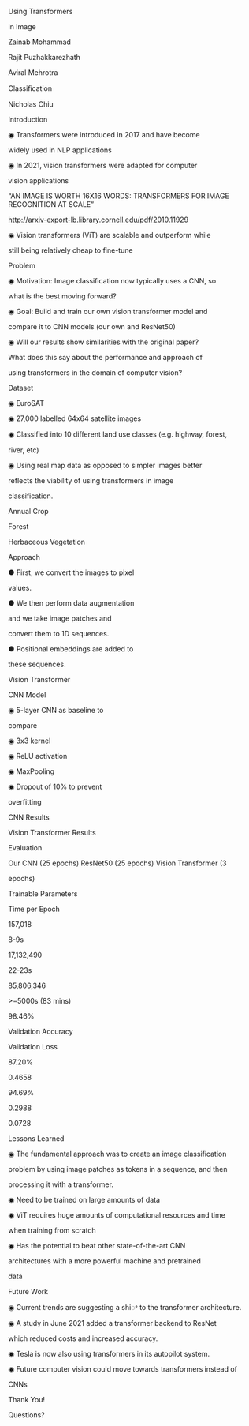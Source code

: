 ﻿

Using Transformers

in Image

Zainab Mohammad

Rajit Puzhakkarezhath

Aviral Mehrotra

Classiﬁcation

Nicholas Chiu





Introduction

◉ Transformers were introduced in 2017 and have become

widely used in NLP applications

◉ In 2021, vision transformers were adapted for computer

vision applications

“AN IMAGE IS WORTH 16X16 WORDS: TRANSFORMERS FOR IMAGE RECOGNITION AT SCALE”

<http://arxiv-export-lb.library.cornell.edu/pdf/2010.11929>

◉ Vision transformers (ViT) are scalable and outperform while

still being relatively cheap to fine-tune





Problem

◉ Motivation: Image classification now typically uses a CNN, so

what is the best moving forward?

◉ Goal: Build and train our own vision transformer model and

compare it to CNN models (our own and ResNet50)

◉ Will our results show similarities with the original paper?

What does this say about the performance and approach of

using transformers in the domain of computer vision?





Dataset

◉ EuroSAT

◉ 27,000 labelled 64x64 satellite images

◉ Classified into 10 diﬀerent land use classes (e.g. highway, forest,

river, etc)

◉ Using real map data as opposed to simpler images better

reflects the viability of using transformers in image

classification.

Annual Crop

Forest

Herbaceous Vegetation





Approach

● First, we convert the images to pixel

values.

● We then perform data augmentation

and we take image patches and

convert them to 1D sequences.

● Positional embeddings are added to

these sequences.





Vision Transformer





CNN Model

◉ 5-layer CNN as baseline to

compare

◉ 3x3 kernel

◉ ReLU activation

◉ MaxPooling

◉ Dropout of 10% to prevent

overfitting





CNN Results





Vision Transformer Results





Evaluation

Our CNN (25 epochs) ResNet50 (25 epochs) Vision Transformer (3

epochs)

Trainable Parameters

Time per Epoch

157,018

8-9s

17,132,490

22-23s

85,806,346

\>=5000s (83 mins)

98.46%

Validation Accuracy

Validation Loss

87.20%

0.4658

94.69%

0.2988

0.0728





Lessons Learned

◉ The fundamental approach was to create an image classification

problem by using image patches as tokens in a sequence, and then

processing it with a transformer.

◉ Need to be trained on large amounts of data

◉ ViT requires huge amounts of computational resources and time

when training from scratch

◉ Has the potential to beat other state-of-the-art CNN

architectures with a more powerful machine and pretrained

data





Future Work

◉ Current trends are suggesting a shiꢀ to the transformer architecture.

◉ A study in June 2021 added a transformer backend to ResNet

which reduced costs and increased accuracy.

◉ Tesla is now also using transformers in its autopilot system.

◉ Future computer vision could move towards transformers instead of

CNNs





Thank You!

Questions?

